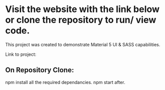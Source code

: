 # Visit the website with the link below or clone the repository to run/ view code.

This project was created to demonstrate Material 5 UI & SASS capabilities.

Link to project:

## On Repository Clone:

npm install all the required dependancies.
npm start after.
